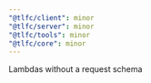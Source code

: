 ```yaml
---
"@tlfc/client": minor
"@tlfc/server": minor
"@tlfc/tools": minor
"@tlfc/core": minor
---
```


Lambdas without a request schema
